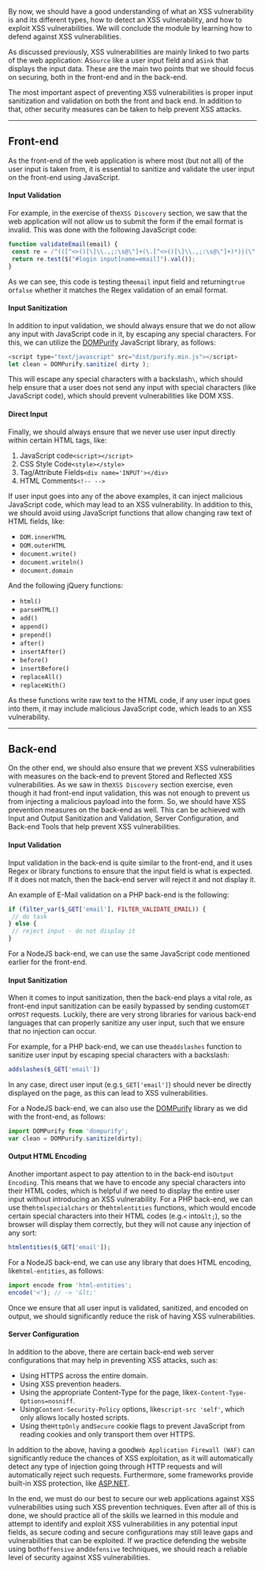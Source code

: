 ﻿---
sticker: lucide//code-2
---
By now, we should have a good understanding of what an XSS vulnerability is and its different types, how to detect an XSS vulnerability, and how to exploit XSS vulnerabilities. We will conclude the module by learning how to defend against XSS vulnerabilities.

As discussed previously, XSS vulnerabilities are mainly linked to two parts of the web application: A`Source` like a user input field and a`Sink` that displays the input data. These are the main two points that we should focus on securing, both in the front-end and in the back-end.

The most important aspect of preventing XSS vulnerabilities is proper input sanitization and validation on both the front and back end. In addition to that, other security measures can be taken to help prevent XSS attacks.

---

## Front-end

As the front-end of the web application is where most (but not all) of the user input is taken from, it is essential to sanitize and validate the user input on the front-end using JavaScript.

#### Input Validation

For example, in the exercise of the`XSS Discovery` section, we saw that the web application will not allow us to submit the form if the email format is invalid. This was done with the following JavaScript code:


```javascript
function validateEmail(email) {
 const re = /^(([^<>()[\]\\.,;:\s@\"]+(\.[^<>()[\]\\.,;:\s@\"]+)*)|(\".+\"))@((\[[0-9]{1,3}\.[0-9]{1,3}\.[0-9]{1,3}\.[0-9]{1,3}\])|(([a-zA-Z\-0-9]+\.)+[a-zA-Z]{2,}))$/;
 return re.test($("#login input[name=email]").val());
}
```

As we can see, this code is testing the`email` input field and returning`true` or`false` whether it matches the Regex validation of an email format.

#### Input Sanitization

In addition to input validation, we should always ensure that we do not allow any input with JavaScript code in it, by escaping any special characters. For this, we can utilize the [DOMPurify](https://github.com/cure53/DOMPurify) JavaScript library, as follows:


```javascript
<script type="text/javascript" src="dist/purify.min.js"></script>
let clean = DOMPurify.sanitize( dirty );
```

This will escape any special characters with a backslash`\`, which should help ensure that a user does not send any input with special characters (like JavaScript code), which should prevent vulnerabilities like DOM XSS.

#### Direct Input

Finally, we should always ensure that we never use user input directly within certain HTML tags, like:

1. JavaScript code`<script></script>`
2. CSS Style Code`<style></style>`
3. Tag/Attribute Fields`<div name='INPUT'></div>`
4. HTML Comments`<!-- -->`

If user input goes into any of the above examples, it can inject malicious JavaScript code, which may lead to an XSS vulnerability. In addition to this, we should avoid using JavaScript functions that allow changing raw text of HTML fields, like:

- `DOM.innerHTML`
- `DOM.outerHTML`
- `document.write()`
- `document.writeln()`
- `document.domain`

And the following jQuery functions:

- `html()`
- `parseHTML()`
- `add()`
- `append()`
- `prepend()`
- `after()`
- `insertAfter()`
- `before()`
- `insertBefore()`
- `replaceAll()`
- `replaceWith()`

As these functions write raw text to the HTML code, if any user input goes into them, it may include malicious JavaScript code, which leads to an XSS vulnerability.

---

## Back-end

On the other end, we should also ensure that we prevent XSS vulnerabilities with measures on the back-end to prevent Stored and Reflected XSS vulnerabilities. As we saw in the`XSS Discovery` section exercise, even though it had front-end input validation, this was not enough to prevent us from injecting a malicious payload into the form. So, we should have XSS prevention measures on the back-end as well. This can be achieved with Input and Output Sanitization and Validation, Server Configuration, and Back-end Tools that help prevent XSS vulnerabilities.

#### Input Validation

Input validation in the back-end is quite similar to the front-end, and it uses Regex or library functions to ensure that the input field is what is expected. If it does not match, then the back-end server will reject it and not display it.

An example of E-Mail validation on a PHP back-end is the following:


```php
if (filter_var($_GET['email'], FILTER_VALIDATE_EMAIL)) {
 // do task
} else {
 // reject input - do not display it
}
```

For a NodeJS back-end, we can use the same JavaScript code mentioned earlier for the front-end.

#### Input Sanitization

When it comes to input sanitization, then the back-end plays a vital role, as front-end input sanitization can be easily bypassed by sending custom`GET` or`POST` requests. Luckily, there are very strong libraries for various back-end languages that can properly sanitize any user input, such that we ensure that no injection can occur.

For example, for a PHP back-end, we can use the`addslashes` function to sanitize user input by escaping special characters with a backslash:


```php
addslashes($_GET['email'])
```

In any case, direct user input (e.g.`$_GET['email']`) should never be directly displayed on the page, as this can lead to XSS vulnerabilities.

For a NodeJS back-end, we can also use the [DOMPurify](https://github.com/cure53/DOMPurify) library as we did with the front-end, as follows:


```javascript
import DOMPurify from 'dompurify';
var clean = DOMPurify.sanitize(dirty);
```

#### Output HTML Encoding

Another important aspect to pay attention to in the back-end is`Output Encoding`. This means that we have to encode any special characters into their HTML codes, which is helpful if we need to display the entire user input without introducing an XSS vulnerability. For a PHP back-end, we can use the`htmlspecialchars` or the`htmlentities` functions, which would encode certain special characters into their HTML codes (e.g.`<` into`&lt;`), so the browser will display them correctly, but they will not cause any injection of any sort:


```php
htmlentities($_GET['email']);
```

For a NodeJS back-end, we can use any library that does HTML encoding, like`html-entities`, as follows:


```javascript
import encode from 'html-entities';
encode('<'); // -> '&lt;'
```

Once we ensure that all user input is validated, sanitized, and encoded on output, we should significantly reduce the risk of having XSS vulnerabilities.

#### Server Configuration

In addition to the above, there are certain back-end web server configurations that may help in preventing XSS attacks, such as:

- Using HTTPS across the entire domain.
- Using XSS prevention headers.
- Using the appropriate Content-Type for the page, like`X-Content-Type-Options=nosniff`.
- Using`Content-Security-Policy` options, like`script-src 'self'`, which only allows locally hosted scripts.
- Using the`HttpOnly` and`Secure` cookie flags to prevent JavaScript from reading cookies and only transport them over HTTPS.

In addition to the above, having a good`Web Application Firewall (WAF)` can significantly reduce the chances of XSS exploitation, as it will automatically detect any type of injection going through HTTP requests and will automatically reject such requests. Furthermore, some frameworks provide built-in XSS protection, like [ASP.NET](https://learn.microsoft.com/en-us/aspnet/core/security/cross-site-scripting?view=aspnetcore-7.0).

In the end, we must do our best to secure our web applications against XSS vulnerabilities using such XSS prevention techniques. Even after all of this is done, we should practice all of the skills we learned in this module and attempt to identify and exploit XSS vulnerabilities in any potential input fields, as secure coding and secure configurations may still leave gaps and vulnerabilities that can be exploited. If we practice defending the website using both`offensive` and`defensive` techniques, we should reach a reliable level of security against XSS vulnerabilities.

